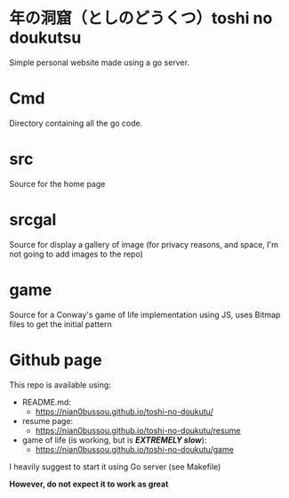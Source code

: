 # 年の洞窟（としのどうくつ）toshi no doukutsu

Simple personal website made using a go server.
# Cmd

Directory containing all the go code.

# src

Source for the home page

# srcgal

Source for display a gallery of image (for privacy reasons, and space, I'm not going to add images to the repo)

# game

Source for a Conway's game of life implementation using JS, uses Bitmap files to get the initial pattern

# Github page

This repo is available using: 
- README.md:
  - https://nian0bussou.github.io/toshi-no-doukutu/
- resume page:
  - https://nian0bussou.github.io/toshi-no-doukutu/resume
- game of life (is working, but is ***EXTREMELY slow***):
  - https://nian0bussou.github.io/toshi-no-doukutu/game

I heavily suggest to start it using Go server (see Makefile)

**However, do not expect it to work as great**
